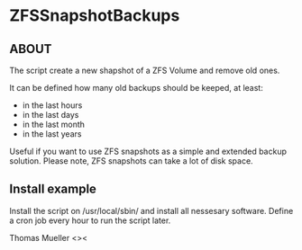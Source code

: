 # ZFSSnapshotBackups

## ABOUT ##

The script create a new shapshot of a ZFS Volume and remove old ones.

It can be defined how many old backups should be keeped, at least:
* in the last hours
* in the last days
* in the last month
* in the last years

Useful if you want to use ZFS snapshots as a simple and extended backup solution.
Please note, ZFS snapshots can take a lot of disk space.

## Install example

Install the script on /usr/local/sbin/ and install all nessesary software.
Define a cron job every hour to run the script later.

Thomas Mueller <><
